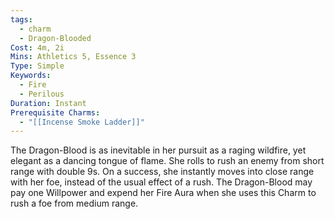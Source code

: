 ```yaml
---
tags:
  - charm
  - Dragon-Blooded
Cost: 4m, 2i
Mins: Athletics 5, Essence 3
Type: Simple
Keywords:
  - Fire
  - Perilous
Duration: Instant
Prerequisite Charms:
  - "[[Incense Smoke Ladder]]"
---
```

The Dragon-Blood is as inevitable in her pursuit as a raging wildfire, yet elegant as a dancing tongue of flame. She rolls to rush an enemy from short range with double 9s. On a success, she instantly moves into close range with her foe, instead of the usual effect of a rush. The Dragon-Blood may pay one Willpower and expend her Fire Aura when she uses this Charm to rush a foe from medium range.